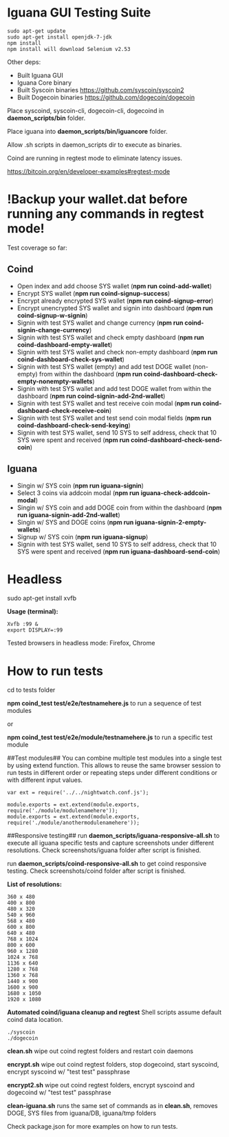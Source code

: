 # Iguana GUI Testing Suite
```
sudo apt-get update
sudo apt-get install openjdk-7-jdk
npm install
npm install will download Selenium v2.53
```

Other deps:
- Built Iguana GUI
- Iguana Core binary
- Built Syscoin binaries https://github.com/syscoin/syscoin2
- Built Dogecoin binaries https://github.com/dogecoin/dogecoin

Place syscoind, syscoin-cli, dogecoin-cli, dogecoind in **daemon_scripts/bin** folder.

Place iguana into **daemon_scripts/bin/iguancore** folder.

Allow .sh scripts in daemon_scripts dir to execute as binaries.

Coind are running in regtest mode to eliminate latency issues.

https://bitcoin.org/en/developer-examples#regtest-mode

# !Backup your wallet.dat before running any commands in regtest mode! #


Test coverage so far:

## Coind ##
- Open index and add choose SYS wallet (**npm run coind-add-wallet**)
- Encrypt SYS wallet (**npm run coind-signup-success**)
- Encrypt already encrypted SYS wallet (**npm run coind-signup-error**)
- Encrypt unencrypted SYS wallet and signin into dashboard (**npm run coind-signup-w-signin**)
- Signin with test SYS wallet and change currency (**npm run coind-signin-change-currency**)
- Signin with test SYS wallet and check empty dashboard (**npm run coind-dashboard-empty-wallet**)
- Signin with test SYS wallet and check non-empty dashboard (**npm run coind-dashboard-check-sys-wallet**)
- Signin with test SYS wallet (empty) and add test DOGE wallet (non-empty) from within the dashboard (**npm run coind-dashboard-check-empty-nonempty-wallets**)
- Signin with test SYS wallet and add test DOGE wallet from within the dashboard (**npm run coind-signin-add-2nd-wallet**)
- Signin with test SYS wallet and test receive coin modal (**npm run coind-dashboard-check-receive-coin**)
- Signin with test SYS wallet and test send coin modal fields (**npm run coind-dashboard-check-send-keying**)
- Signin with test SYS wallet, send 10 SYS to self address, check that 10 SYS were spent and received (**npm run coind-dashboard-check-send-coin**)

## Iguana ##
- Singin w/ SYS coin (**npm run iguana-signin**)
- Select 3 coins via addcoin modal (**npm run iguana-check-addcoin-modal**)
- Singin w/ SYS coin and add DOGE coin from within the dashboard (**npm run iguana-signin-add-2nd-wallet**)
- Singin w/ SYS and DOGE coins (**npm run iguana-signin-2-empty-wallets**)
- Signup w/ SYS coin (**npm run iguana-signup**)
- Signin with test SYS wallet, send 10 SYS to self address, check that 10 SYS were spent and received (**npm run iguana-dashboard-send-coin**)

# Headless #
sudo apt-get install xvfb

**Usage (terminal):**
```
Xvfb :99 &
export DISPLAY=:99
```

Tested browsers in headless mode: Firefox, Chrome

# How to run tests #
cd to tests folder

**npm coind_test test/e2e/testnamehere.js** to run a sequence of test modules

or

**npm coind_test test/e2e/module/testnamehere.js** to run a specific test module

##Test modules##
You can combine multiple test modules into a single test by using extend function. This allows to reuse the same browser session to run tests in different order or repeating steps under different conditions or with different input values.

```
var ext = require('../../nightwatch.conf.js');

module.exports = ext.extend(module.exports, require('./module/modulenamehere'));
module.exports = ext.extend(module.exports, require('./module/anothermodulenamehere'));
```

##Responsive testing##
run **daemon_scripts/iguana-responsive-all.sh** to execute all iguana specific tests and capture screenshots under different resolutions. Check screenshots/iguana folder after script is finished.

run **daemon_scripts/coind-responsive-all.sh** to get coind responsive testing. Check screenshots/coind folder after script is finished.

**List of resolutions:**
```
360 x 480
400 x 800
480 x 320
540 x 960
568 x 480
600 x 800
640 x 480
768 x 1024
800 x 600
960 x 1280
1024 x 768
1136 x 640
1280 x 768
1360 x 768
1440 x 900
1600 x 900
1680 x 1050
1920 x 1080
```

**Automated coind/iguana cleanup and regtest**
Shell scripts assume default coind data location.
```
./syscoin
./dogecoin
```
**clean.sh** wipe out coind regtest folders and restart coin daemons

**encrypt.sh** wipe out coind regtest folders, stop dogecoind, start syscoind, encrypt syscoind w/ "test test" passphrase

**encrypt2.sh** wipe out coind regtest folders, encrypt syscoind and dogecoind w/ "test test" passphrase

**clean-iguana.sh** runs the same set of commands as in **clean.sh**, removes DOGE, SYS files from iguana/DB, iguana/tmp folders

Check package.json for more examples on how to run tests.